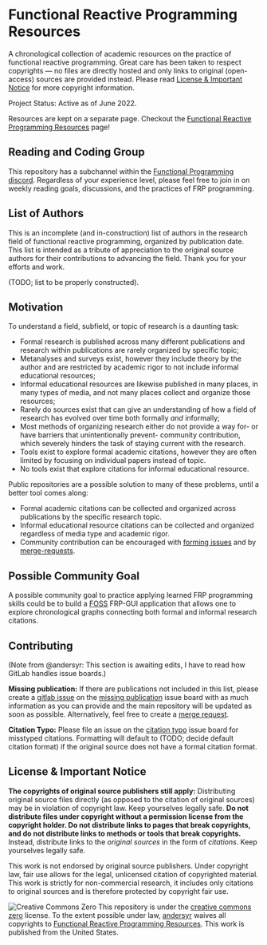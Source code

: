 # Functional Reactive Programming Resources
A chronological collection of academic resources on the practice of functional reactive programming. Great care has been taken to respect copyrights — no files are directly hosted and only links to original (open-access) sources are provided instead. Please read [License & Important Notice](https://gitlab.com/andersyr/frp-resources#license-important-notice) for more copyright information.

Project Status: Active as of June 2022.

Resources are kept on a separate page. Checkout the [Functional Reactive Programming Resources](https://gitlab.com/andersyr/frp-resources/-/blob/main/frp-resources-page.md) page!

## Reading and Coding Group
This repository has a subchannel within the [Functional Programming discord](https://discord.gg/EYyhYrr2gF). Regardless of your experience level, please feel free to join in on weekly reading goals, discussions, and the practices of FRP programming.

## List of Authors
This is an incomplete (and in-construction) list of authors in the research field of functional reactive programming, organized by publication date. This list is intended as a tribute of appreciation to the original source authors for their contributions to advancing the field. Thank you for your efforts and work.

(TODO; list to be properly constructed).

## Motivation
To understand a field, subfield, or topic of research is a daunting task:

- Formal research is published across many different publications and research within publications are rarely organized by specific topic;
- Metanalyses and surveys exist, however they include theory by the author and are restricted by academic rigor to not include informal educational resources;
- Informal educational resources are likewise published in many places, in many types of media, and not many places collect and organize those resources;
- Rarely do sources exist that can give an understanding of how a field of research has evolved over time both formally *and* informally;
- Most methods of organizing research either do not provide a way for- or have barriers that unintentionally prevent- community contribution, which severely hinders the task of staying current with the research.
- Tools exist to explore formal academic citations, however they are often limited by focusing on individual papers instead of topic.
- No tools exist that explore citations for informal educational resource.

Public repositories are a possible solution to many of these problems, until a better tool comes along: 
- Formal academic citations can be collected and organized across publications by the specific research topic.
- Informal educational resource citations can be collected and organized regardless of media type and academic rigor.
- Community contribution can be encouraged with [forming issues](https://docs.gitlab.com/ee/user/project/issues/managing_issues.html) and by [merge-requests](https://docs.gitlab.com/ee/user/project/merge_requests/creating_merge_requests.html).

## Possible Community Goal
A possible community goal to practice applying learned FRP programming skills could be to build a [FOSS](https://en.wikipedia.org/wiki/Free_and_open-source_software) FRP-GUI application that allows one to explore chronological graphs connecting both formal and informal research citations.

## Contributing
(Note from @andersyr: This section is awaiting edits, I have to read how GitLab handles issue boards.)

**Missing publication:** If there are publications not included in this list, please create a [gitlab issue](https://docs.gitlab.com/ee/user/project/issues/managing_issues.html#from-an-issue-board) on the [missing publication]() issue board with as much information as you can provide and the main repository will be updated as soon as possible. Alternatively, feel free to create a [merge request](https://docs.gitlab.com/ee/user/project/merge_requests/creating_merge_requests.html).

**Citation Typo:** Please file an issue on the [citation typo]() issue board for misstyped citations. Formatting will default to (TODO; decide default citation format) if the original source does not have a formal citation format.

## License & Important Notice
**The copyrights of original source publishers still apply:** Distributing original source files directly (as opposed to the citation of original sources) may be in violation of copyright law. Keep yourselves legally safe. **Do not distribute files under copyright without a permission license from the copyright holder. Do not distribute links to pages that break copyrights, and do not distribute links to methods or tools that break copyrights.** Instead, distribute links to the *original sources* in the form of *citations*. Keep yourselves legally safe.

This work is not endorsed by original source publishers. Under copyright law, fair use allows for the legal, unlicensed citation of copyrighted material. This work is strictly for non-commercial research, it includes only citations to original sources and is therefore protected by copyright fair use.

![Creative Commons Zero](https://i.creativecommons.org/p/zero/1.0/88x31.png) This repository is under the [creative commons zero](http://creativecommons.org/publicdomain/zero/1.0/) license. To the extent possible under law, [andersyr](https://gitlab.com/andersyr) waives all copyrights to [Functional Reactive Programming Resources](https://gitlab.com/andersyr/frp-resources). This work is published from the United States.
